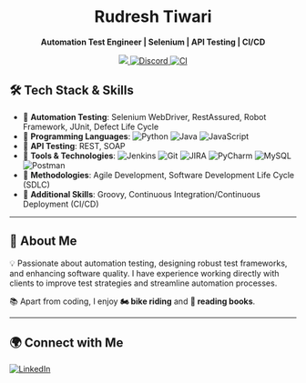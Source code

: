 <h1 align="center">
Rudresh Tiwari
</h1>

<p align="center">
  <strong>Automation Test Engineer | Selenium | API Testing | CI/CD</strong>
</p>

<p align="center">
  <a href="https://opensource.org/licenses/Apache-2.0">
    <img src="https://img.shields.io/badge/License-Apache_2.0-blue.svg">
  </a>
  <a href="https://discord.gg/7GaTvbDwga">
    <img src="https://img.shields.io/discord/1287729918100246654?logo=discord&logoColor=white&label=Join+Us&color=blueviolet" alt="Discord">
  </a>
  <a href="https://github.com/RudreshTiwari/actions/workflows/ci.yml">
     <img src="https://img.shields.io/github/actions/workflow/status/RudreshTiwari/ci.yml?branch=main" alt="CI">
  </a>
</p>

## 🛠 Tech Stack & Skills

- 🔹 **Automation Testing**: Selenium WebDriver, RestAssured, Robot Framework, JUnit, Defect Life Cycle
- 🔹 **Programming Languages**: ![Python](https://img.shields.io/badge/Python-blue?logo=python) ![Java](https://img.shields.io/badge/Java-red?logo=java) ![JavaScript](https://img.shields.io/badge/JavaScript-yellow?logo=javascript)
- 🔹 **API Testing**: REST, SOAP
- 🔹 **Tools & Technologies**: ![Jenkins](https://img.shields.io/badge/Jenkins-black?logo=jenkins) ![Git](https://img.shields.io/badge/Git-orange?logo=git) ![JIRA](https://img.shields.io/badge/JIRA-blue?logo=jira) ![PyCharm](https://img.shields.io/badge/PyCharm-green?logo=pycharm) ![MySQL](https://img.shields.io/badge/MySQL-blue?logo=mysql) ![Postman](https://img.shields.io/badge/Postman-orange?logo=postman)
- 🔹 **Methodologies**: Agile Development, Software Development Life Cycle (SDLC)
- 🔹 **Additional Skills**: Groovy, Continuous Integration/Continuous Deployment (CI/CD)

---

## 📌 About Me

💡 Passionate about automation testing, designing robust test frameworks, and enhancing software quality. I have experience working directly with clients to improve test strategies and streamline automation processes.

📚 Apart from coding, I enjoy **🏍 bike riding** and **📖 reading books**.

---

## 🌍 Connect with Me

[![LinkedIn](https://img.shields.io/badge/LinkedIn-Connect-blue?logo=linkedin)](https://www.linkedin.com/in/rudreshtiwari)
